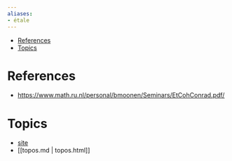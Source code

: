 ```yaml
---
aliases:
- étale
---
```


-   [References](#references)
-   [Topics](#topics)














# References

-   <https://www.math.ru.nl/personal/bmoonen/Seminars/EtCohConrad.pdf/>

# Topics

-   [site](site)
-   [[topos.md | topos.html]]
